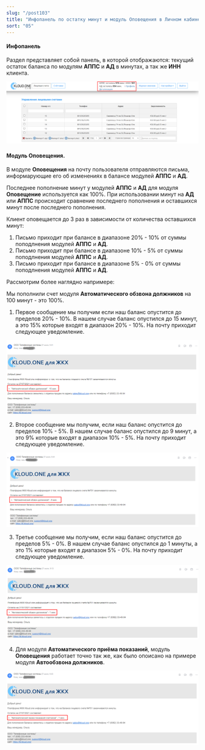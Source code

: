 ```yaml
---
slug: "/post103"
title: "Инфопанель по остатку минут и модуль Оповещения в Личном кабинете"
sort: "05"
---
```


#### Инфопанель

Раздел представляет собой панель, в которой отображаются: текущий остаток баланса по модулям **АППС** и **АД** в минутах, а так же **ИНН** клиента.

![Картинка](./images/balance_keys_main.png "Инфопанель по модулям АД и АППС")

#### Модуль Оповещения.

В модуле **Оповещения** на почту пользователя отправляются письма, информарующие его об изменениях в балансе модулей **АППС** и **АД**.

Последнее пополнение минут у модулей **АППС** и **АД** для модуля **Оповещение** используется как 100%. При использовании минут на **АД** или **АППС** происходит сравнение последнего пополнения и оставшихся минут после последнего пополнения. 

Клиент оповещается до 3 раз в зависимости от количества оставшихся минут:  
1. Письмо приходит при балансе в диапазоне 20% - 10% от суммы поподлнения модулей **АППС** и **АД**.
2.  Письмо приходит при балансе в диапазоне 10% - 5% от суммы поподлнения модулей **АППС** и **АД**.
3.  Письмо приходит при балансе в диапазоне 5% - 0% от суммы поподлнения модулей **АППС** и **АД**.

Рассмотрим более наглядно напримере:

Мы пополнили счет модуля **Автоматического обзвона должников** на 100 минут - это 100%.  
1. Первое сообщение мы получим если наш баланс опустится до пределов 20% - 10%. В нашем случае баланс опустился до 15 минут, а это 15% которые входят в диапазон 20% - 10%. На почту приходит следующее уведомление.

![Картинка](./images/balance.png "Инфопанель по модулям АД и АППС")

2. Второе сообщение мы получим, если наш баланс опустится до пределов 10% - 5%. В нашем случае баланс опустился до 9 минут, а это 9% которые входят в диапазон 10% - 5%. На почту приходит следующее уведомление.

![Картинка](./images/balance(1).png "Инфопанель по модулям АД и АППС")

3. Третье сообщение мы получим, если наш баланс опустится до пределов 5% - 0%. В нашем случае баланс опустился до 1 минуты, а это 1% которые входят в диапазон 5% - 0%. На почту приходит следующее уведомление.

![Картинка](./images/balance(2).png "Инфопанель по модулям АД и АППС")

4. Для модуля **Автоматического приёма показаний**, модуль **Оповещения** работает точно так же, как было опоисано на примере модуля **Автообзвона должников**.

![Картинка](./images/balance(3).png "Инфопанель по модулям АД и АППС")

